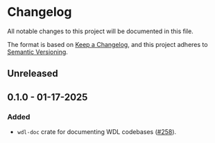 # Changelog

All notable changes to this project will be documented in this file.

The format is based on [Keep a Changelog](https://keepachangelog.com/en/1.1.0/),
and this project adheres to [Semantic Versioning](https://semver.org/spec/v2.0.0.html).

## Unreleased

## 0.1.0 - 01-17-2025

### Added

* `wdl-doc` crate for documenting WDL codebases ([#258](https://github.com/stjude-rust-labs/wdl/pull/248)).
